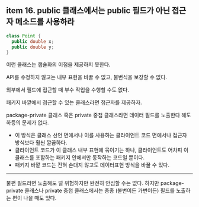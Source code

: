 ## item 16. public 클래스에서는 public 필드가 아닌 접근자 메소드를 사용하라
```java
class Point {
  public double x;
  public double y;
}
```

이런 클래스는 캡슐화의 이점을 제공하지 못한다.

API를 수정하지 않고는 내부 표현을 바꿀 수 없고, 불변식을 보장할 수 없다.

 외부에서 필드에 접근할 때 부수 작업을 수행할 수도 없다.

패키지 바깥에서 접근할 수 있는 클래스라면 접근자를 제공하자.

package-private 클래스 혹은 private 중첩 클래스라면 데이터 필드를 노출한다 해도 하등의 문제가 없다. 
- 이 방식은 클래스 선언 면에서나 이를 사용하는 클라이언트 코드 면에서나 접근자 방식보다 훨씬 깔끔하다.
- 클라이언트 코드가 이 클래스 내부 표현에 묶이기는 하나, 클라이언트도 어차피 이 클래스를 포함하는 패키지 안에서만 동작하는 코드일 뿐이다.
- 패키지 바깥 코드는 전혀 손대지 않고도 데이터표현 방식을 바꿀 수 있다.

----

불편 필드라면 노출해도 덜 위험하지만 완전히 안심할 수는 없다. 하지만 package-private 클래스나 private 중첩 클래스에서는 종종 (불변이든 가변이든) 필드를 노출하는 편이 나을 때도 있다.